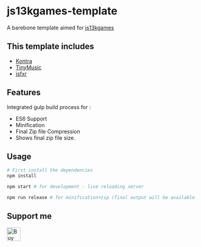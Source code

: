 # js13kgames-template
A barebone template aimed for [js13kgames](js13kgames.com)
## This template includes
* [Kontra](https://github.com/straker/kontra)
* [TinyMusic](https://github.com/kevincennis/TinyMusic)
* [jsfxr](https://github.com/mneubrand/jsfxr)

## Features
Integrated gulp build process for :
* ES6 Support
* Minification
* Final Zip file Compression
* Shows final zip file size.

## Usage
```bash
# First install the dependencies
npm install
```

```bash
npm start # for development - live reloading server
```
```bash
npm run release # for minification+zip (final output will be available on ./dist/archive.zip)
```

## Support me 
[<img height='36' style='border:0px;height:36px;' src='https://az743702.vo.msecnd.net/cdn/kofi3.png?v=0' border='0' alt='Buy Me a Coffee at ko-fi.com' />](https://ko-fi.com/R6R36EBQ)
